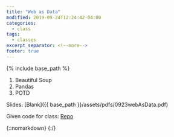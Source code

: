 ```yaml
---
title: "Web as Data"
modified: 2019-09-24T12:24:42-04:00
categories:
  - class
tags:
  - classes
excerpt_separator: <!--more-->
footer: true
---
```


{% include base_path %}

1. Beautiful Soup
2. Pandas
3. POTD

<!--more-->

Slides: [Blank]({{ base_path }}/assets/pdfs/0923webAsData.pdf)

Given code for class: [Repo](https://github.students.cs.ubc.ca/cpsc203-2019w-t1/LecBillboard)

{::nomarkdown}
<object data="{{ base_path }}/assets/pdfs/0923webAsData.pdf" width="500" height="500" type='application/pdf'/>
</object>
{:/}

